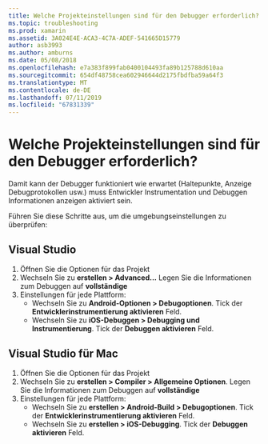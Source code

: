 ```yaml
---
title: Welche Projekteinstellungen sind für den Debugger erforderlich?
ms.topic: troubleshooting
ms.prod: xamarin
ms.assetid: 3A024E4E-ACA3-4C7A-ADEF-541665D15779
author: asb3993
ms.author: amburns
ms.date: 05/08/2018
ms.openlocfilehash: e7a383f899fab0400104493fa89b125788d610aa
ms.sourcegitcommit: 654df48758cea602946644d2175fbdfba59a64f3
ms.translationtype: MT
ms.contentlocale: de-DE
ms.lasthandoff: 07/11/2019
ms.locfileid: "67831339"
---
```

# <a name="what-project-settings-are-required-for-the-debugger"></a>Welche Projekteinstellungen sind für den Debugger erforderlich?

Damit kann der Debugger funktioniert wie erwartet (Haltepunkte, Anzeige Debugprotokollen usw.) muss Entwickler Instrumentation und Debuggen Informationen anzeigen aktiviert sein.

Führen Sie diese Schritte aus, um die umgebungseinstellungen zu überprüfen:

## <a name="visual-studio"></a>Visual Studio
1. Öffnen Sie die Optionen für das Projekt
2. Wechseln Sie zu **erstellen > Advanced...** Legen Sie die Informationen zum Debuggen auf **vollständige**
3. Einstellungen für jede Plattform:
   - Wechseln Sie zu **Android-Optionen > Debugoptionen**. Tick der **Entwicklerinstrumentierung aktivieren** Feld.
   - Wechseln Sie zu **iOS-Debuggen > Debugging und Instrumentierung**. Tick der **Debuggen aktivieren** Feld.

## <a name="visual-studio-for-mac"></a>Visual Studio für Mac
1. Öffnen Sie die Optionen für das Projekt
2. Wechseln Sie zu **erstellen > Compiler > Allgemeine Optionen**. Legen Sie die Informationen zum Debuggen auf **vollständige**
3. Einstellungen für jede Plattform:
    - Wechseln Sie zu **erstellen > Android-Build > Debugoptionen**. Tick der **Entwicklerinstrumentierung aktivieren** Feld.
    - Wechseln Sie zu **erstellen > iOS-Debugging**. Tick der **Debuggen aktivieren** Feld.

